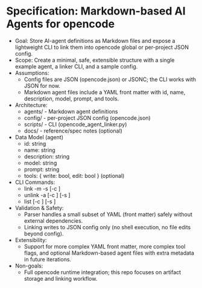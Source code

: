 # Specification: Markdown-based AI Agents for opencode

- Goal: Store AI-agent definitions as Markdown files and expose a lightweight CLI to link them into opencode global or per-project JSON config.
- Scope: Create a minimal, safe, extensible structure with a single example agent, a linker CLI, and a sample config.
- Assumptions:
  - Config files are JSON (opencode.json) or JSONC; the CLI works with JSON for now.
  - Markdown agent files include a YAML front matter with id, name, description, model, prompt, and tools.
- Architecture:
  - agents/ - Markdown agent definitions
  - config/ - per-project JSON config (opencode.json)
  - scripts/ - CLI (opencode_agent_linker.py)
  - docs/ - reference/spec notes (optional)
- Data Model (agent)
  - id: string
  - name: string
  - description: string
  - model: string
  - prompt: string
  - tools: { write: bool, edit: bool } (optional)
- CLI Commands:
  - link -m <md> -s <scope> [-c <path>]
  - unlink -a <agent-id> [-c <path>] [-s <scope>]
  - list [-c <path>] [-s <scope>]
- Validation & Safety:
  - Parser handles a small subset of YAML (front matter) safely without external dependencies.
  - Linking writes to JSON config only (no shell execution, no file edits beyond config).
- Extensibility:
  - Support for more complex YAML front matter, more complex tool flags, and optional Markdown-based agent files with extra metadata in future iterations.
- Non-goals:
  - Full opencode runtime integration; this repo focuses on artifact storage and linking workflow.

